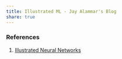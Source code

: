 ```yaml
---
title: Illustrated ML - Jay Alammar's Blog
share: true
---
```


### References

1. [Illustrated Neural Networks](https://jalammar.github.io/visual-interactive-guide-basics-neural-networks/)
